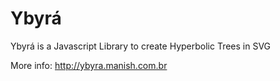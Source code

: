 Ybyrá
=====

Ybyrá is a Javascript Library to create Hyperbolic Trees in SVG

More info: http://ybyra.manish.com.br
